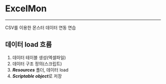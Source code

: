 # ExcelMon
---
CSV를 이용한 몬스터 데이터 연동 연습

## 데이터 load 흐름
1. 데이터 테이블 생성(엑셀파일)
2. 데이터 구조 정의(스크립트)
3. ***Resources*** 폴더, 데이터 load
4. ***Scriptable object***로 저장
